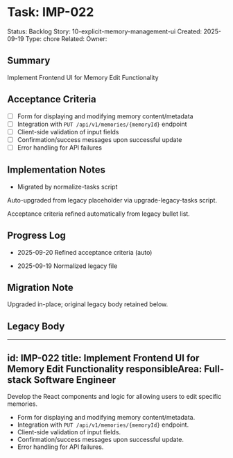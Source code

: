 # Task: IMP-022
Status: Backlog
Story: 10-explicit-memory-management-ui
Created: 2025-09-19
Type: chore
Related:
Owner:

## Summary
Implement Frontend UI for Memory Edit Functionality

## Acceptance Criteria

- [ ] Form for displaying and modifying memory content/metadata
- [ ] Integration with `PUT /api/v1/memories/{memoryId}` endpoint
- [ ] Client-side validation of input fields
- [ ] Confirmation/success messages upon successful update
- [ ] Error handling for API failures

## Implementation Notes
- Migrated by normalize-tasks script

Auto-upgraded from legacy placeholder via upgrade-legacy-tasks script.


Acceptance criteria refined automatically from legacy bullet list.
## Progress Log
- 2025-09-20 Refined acceptance criteria (auto)

- 2025-09-19 Normalized legacy file
## Migration Note
Upgraded in-place; original legacy body retained below.

## Legacy Body
---
id: IMP-022
title: Implement Frontend UI for Memory Edit Functionality
responsibleArea: Full-stack Software Engineer
---
Develop the React components and logic for allowing users to edit specific memories.
*   Form for displaying and modifying memory content/metadata.
*   Integration with `PUT /api/v1/memories/{memoryId}` endpoint.
*   Client-side validation of input fields.
*   Confirmation/success messages upon successful update.
*   Error handling for API failures.